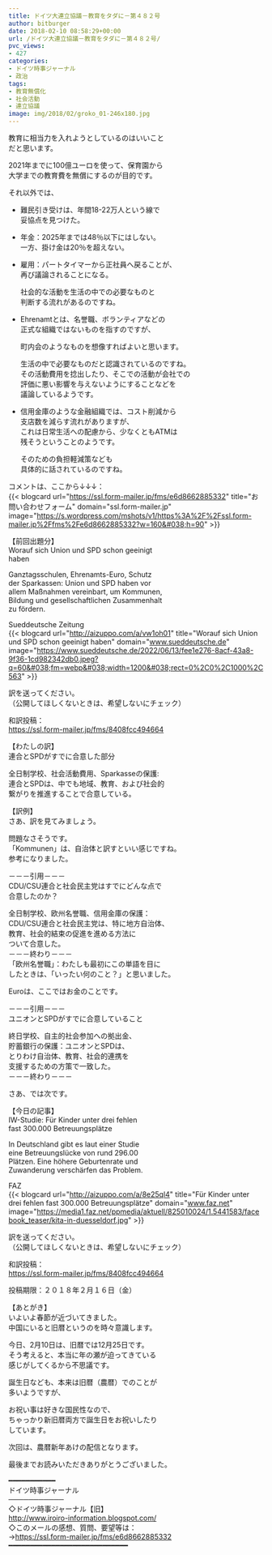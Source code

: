 ```yaml
---
title: ドイツ大連立協議－教育をタダに－第４８２号
author: bitburger
date: 2018-02-10 08:58:29+00:00
url: /ドイツ大連立協議－教育をタダに－第４８２号/
pvc_views:
- 427
categories:
- ドイツ時事ジャーナル
- 政治
tags:
- 教育無償化
- 社会活動
- 連立協議
image: img/2018/02/groko_01-246x180.jpg
---
```

教育に相当力を入れようとしているのはいいこと  
だと思います。  
  
2021年までに100億ユーロを使って、保育園から  
大学までの教育費を無償にするのが目的です。 

それ以外では、  
  


  * 難民引き受けは、年間18-22万人という線で  
    妥協点を見つけた。
  * 年金：2025年までは48％以下にはしない。  
    一方、掛け金は20％を超えない。
  * 雇用：パートタイマーから正社員へ戻ることが、  
    再び議論されることになる。  
  
    社会的な活動を生活の中での必要なものと  
    判断する流れがあるのですね。
  * Ehrenamtとは、名誉職、ボランティアなどの  
    正式な組織ではないものを指すのですが、  
  
    町内会のようなものを想像すればよいと思います。  
  
    生活の中で必要なものだと認識されているのですね。  
    その活動費用を捻出したり、そこでの活動が会社での  
    評価に悪い影響を与えないようにすることなどを  
    議論しているようです。
  * 信用金庫のような金融組織では、コスト削減から  
    支店数を減らす流れがありますが、  
    これは日常生活への配慮から、少なくともATMは  
    残そうということのようです。  
  
    そのための負担軽減策なども  
    具体的に話されているのですね。

コメントは、ここから↓↓↓：  
{{< blogcard url="https://ssl.form-mailer.jp/fms/e6d8662885332" title="&#12362;&#21839;&#12356;&#21512;&#12431;&#12379;&#12501;&#12457;&#12540;&#12512;" domain="ssl.form-mailer.jp" image="https://s.wordpress.com/mshots/v1/https%3A%2F%2Fssl.form-mailer.jp%2Ffms%2Fe6d8662885332?w=160&#038;h=90" >}} 

【前回出題分】  
Worauf sich Union und SPD schon geeinigt  
haben  
  
Ganztagsschulen, Ehrenamts-Euro, Schutz  
der Sparkassen: Union und SPD haben vor  
allem Maßnahmen vereinbart, um Kommunen,  
Bildung und gesellschaftlichen Zusammenhalt  
zu fördern.  
  
Sueddeutsche Zeitung  
{{< blogcard url="http://aizuppo.com/a/vw1oh01" title="Worauf sich Union und SPD schon geeinigt haben" domain="www.sueddeutsche.de" image="https://www.sueddeutsche.de/2022/06/13/fee1e276-8acf-43a8-9f36-1cd982342db0.jpeg?q=60&#038;fm=webp&#038;width=1200&#038;rect=0%2C0%2C1000%2C563" >}} 

訳を送ってください。  
（公開してほしくないときは、希望しないにチェック）  
  
和訳投稿：  
 <https://ssl.form-mailer.jp/fms/8408fcc494664> 

【わたしの訳】  
連合とSPDがすでに合意した部分  
  
全日制学校、社会活動費用、Sparkasseの保護:  
連合とSPDは、中でも地域、教育、および社会的  
繋がりを推進することで合意している。 

【訳例】  
さあ、訳を見てみましょう。  
  
問題なさそうです。  
「Kommunen」は、自治体と訳すといい感じですね。  
参考になりました。

－－－引用－－－  
CDU/CSU連合と社会民主党はすでにどんな点で  
合意したのか？  
  
全日制学校、欧州名誉職、信用金庫の保護：  
CDU/CSU連合と社会民主党は、特に地方自治体、  
教育、社会的結束の促進を進める方法に  
ついて合意した。  
－－－終わり－－－  
「欧州名誉職」：わたしも最初にこの単語を目に  
したときは、「いったい何のこと？」と思いました。  
  
Euroは、ここではお金のことです。 

－－－引用－－－  
ユニオンとSPDがすでに合意していること  
  
終日学校、自主的社会参加への拠出金、  
貯蓄銀行の保護：ユニオンとSPDは、  
とりわけ自治体、教育、社会的連携を  
支援するための方策で一致した。  
－－－終わり－－－ 

さあ、では次です。  
  
【今日の記事】  
IW-Studie: Für Kinder unter drei fehlen  
fast 300.000 Betreuungsplätze  
  
In Deutschland gibt es laut einer Studie  
eine Betreuungslücke von rund 296.00  
Plätzen. Eine höhere Geburtenrate und  
Zuwanderung verschärfen das Problem.  
  
FAZ  
{{< blogcard url="http://aizuppo.com/a/8e25ql4" title="Für Kinder unter drei fehlen fast 300.000 Betreuungsplätze" domain="www.faz.net" image="https://media1.faz.net/ppmedia/aktuell/825010024/1.5441583/facebook_teaser/kita-in-duesseldorf.jpg" >}} 

訳を送ってください。  
（公開してほしくないときは、希望しないにチェック）  
  
和訳投稿：  
 <https://ssl.form-mailer.jp/fms/8408fcc494664>  
  
投稿期限：２０１８年２月１６日（金） 

【あとがき】  
いよいよ春節が近づいてきました。  
中国にいると旧暦というのを時々意識します。  
  
今日、2月10日は、旧暦では12月25日です。  
そう考えると、本当に年の瀬が迫ってきている  
感じがしてくるから不思議です。  
  
誕生日なども、本来は旧暦（農暦）でのことが  
多いようですが、  
  
お祝い事は好きな国民性なので、  
ちゃっかり新旧暦両方で誕生日をお祝いしたり  
しています。  
  
次回は、農暦新年あけの配信となります。  
  
最後までお読みいただきありがとうございました。 

━━━━━━━━━━━  
ドイツ時事ジャーナル  
───────────  
◇ドイツ時事ジャーナル【旧】  
<http://www.iroiro-information.blogspot.com/>  
◇このメールの感想、質問、要望等は：  
-><https://ssl.form-mailer.jp/fms/e6d8662885332>  
━━━━━━━━━━━━━━━━━━━━━━━━━━━━